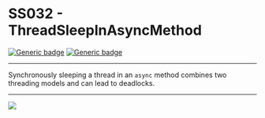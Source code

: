 # SS032 - ThreadSleepInAsyncMethod

[![Generic badge](https://img.shields.io/badge/Severity-Warning-yellow.svg)](https://shields.io/) [![Generic badge](https://img.shields.io/badge/CodeFix-Yes-green.svg)](https://shields.io/)

---

Synchronously sleeping a thread in an `async` method combines two threading models and can lead to deadlocks.

---

![](./attachments/SS032.gif)